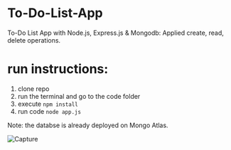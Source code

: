 # To-Do-List-App
To-Do List App with Node.js, Express.js &amp; Mongodb: Applied create, read, delete operations.

# run instructions:

1. clone repo
2. run the terminal and go to the code folder
3. execute ``` npm install ```
6. run code ``` node app.js ```


Note: the databse is already deployed on Mongo Atlas.


![Capture](https://user-images.githubusercontent.com/67188835/220853000-2a823ae9-b0b2-40b9-8ce1-c20042a7ab18.PNG)

